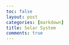 ```yaml
---
toc: false
layout: post
categories: [markdown]
title: Solar System
comments: true
---
```


<script type="module" defer>
      "use strict";let style=document.createElement("style");style.type="text/css",style.innerHTML=".dg.ac {z-index:2 !important;} body {margin: 0;padding: 0;} #text {z-index: 2;pointer-events: none;} canvas {position: fixed;width: 100vw;height: 100vh;overflow: hidden;z-index: 1;} #button {z-index:2;position:fixed;bottom:10px;left:10px;background-color: #fff;border: 1px solid #d5d9d9;border-radius: 8px;box-shadow: rgba(213, 217, 217, .5) 0 2px 5px 0;box-sizing: border-box;color: #0f1111;cursor: pointer;display: inline-block;font-family: \"Amazon Ember\",sans-serif;font-size: 13px;line-height: 29px;padding: 0 10px 0 11px;text-align: center;text-decoration: none;user-select: none;-webkit-user-select: none;touch-action: manipulation;vertical-align: middle;width: 100px;};#button:hover {background-color: #f7fafa;};#button:focus {border-color: #008296;box-shadow: rgba(213, 217, 217, .5) 0 2px 5px 0;outline: 0;};",document.getElementsByTagName("head")[0].appendChild(style);let button = document.createElement("input");button.id="button";button.type='button';button.value="Go back";button.onclick=()=>{history.back()};document.getElementsByTagName("body")[0].appendChild(button);import*as e from"https://cdnjs.cloudflare.com/ajax/libs/three.js/r99/three.module.min.js";import{OrbitControls as t}from"https://cdn.jsdelivr.net/npm/three@0.121.1/examples/jsm/controls/OrbitControls.js";import*as i from"https://unpkg.com/dat.gui@0.7.7/build/dat.gui.module.js";let gui=new i.GUI;gui.domElement.id='gui';function rotateVector(t,i,o,s){let a=new e.Vector3(t.x,t.y,t.z),n=a.x;a.x=a.x*Math.cos(s)-a.y*Math.sin(s),a.y=n*Math.sin(s)+a.y*Math.cos(s),n=a.x,a.x=a.x*Math.cos(o)+a.z*Math.sin(o),a.z=-n*Math.sin(o)+a.z*Math.cos(o);let r=a.y;return a.y=a.y*Math.cos(i)-a.z*Math.sin(i),a.z=r*Math.sin(i)+a.z*Math.cos(i),a}function distance(e,t){let i=e.x-t.x,o=e.y-t.y,s;return Math.sqrt(i**2+o**2+(e.z-t.z)**2)||0}function onWindowResize(){camera.aspect=window.innerWidth/window.innerHeight,camera.updateProjectionMatrix(),renderer.setSize(window.innerWidth,window.innerHeight)}class AstronomicalObject{constructor(t,i,o,s,a){this.trailPoints=[],this.line=!1,Object.defineProperty(this,"radius",{value:i*constants.scale,writable:!1}),Object.defineProperty(this,"name",{value:t,writable:!1}),this.position=new e.Vector3(0,0,0),this.velocity=new e.Vector3(0,0,0),this.acceleration=new e.Vector3(0,0,0),this.mass=o||1,s&&(this.position=new e.Vector3(...s)),a&&(this.velocity=new e.Vector3(...a));let n=new e.SphereGeometry(this.radius,32,32),r=new e.MeshPhongMaterial({color:16777215});return this.body=new e.Mesh(n,r),this.color={set:e=>{this.body.material.color.set(e)}},space[this.name.toLowerCase()]=this,bodies.push(this),scene.add(this.body),this}}let space={},bodies=[],elapseSpeed=0,dt=0,oldTime=0,simulationTime=9466848e5,objectTextVector=new e.Vector3,constants={simSpeed:0,gravity:66743e-15,scale:3e-10},tick=0,timePerStep=1,stepsPerTick=1,scene=new e.Scene,camera=new e.PerspectiveCamera(75,window.innerWidth/window.innerHeight,.01,1e4);camera.target=void 0,camera.position.z=200;let renderer=new e.WebGLRenderer;renderer.setSize(window.innerWidth,window.innerHeight),renderer.shadowMap.enabled=!0,document.body.appendChild(renderer.domElement);let textCanvas=document.createElement("canvas");textCanvas.id="text",document.body.appendChild(textCanvas);let txtctx=textCanvas.getContext("2d");function createPathStrings(e){let t=["right","left","top","bottom","front","back"].map(e=>"https://tristancopley.github.io/dnhs-blog/images/skybox/"+e+".png");return t}window.addEventListener("resize",onWindowResize,!1);let skyboxImage="space";function createMaterialArray(t){let i=createPathStrings(t),o=i.map(t=>{let i=new e.TextureLoader().load(t);return new e.MeshBasicMaterial({map:i,side:e.BackSide})});return o}let materialArray=createMaterialArray(skyboxImage),skyboxGeo=new e.BoxGeometry(5e14*constants.scale,5e14*constants.scale,5e14*constants.scale),skybox=new e.Mesh(skyboxGeo,materialArray);scene.add(skybox);let pointLight=new e.PointLight(16777215,3);pointLight.position.x=0,pointLight.position.y=0,pointLight.position.z=0,pointLight.castShadows=!0,scene.add(pointLight);let aLight=new e.AmbientLight(16777215,.8);scene.add(aLight);let controls=new t(camera,renderer.domElement);function end(){let e=gui.addFolder("Time");e.add(constants,"simSpeed",0,950),e.open(),camera.target=Object.keys(space)[0].toString();let t=gui.addFolder("Camera");t.add(camera,"target",Object.getOwnPropertyNames(space)),t.open()}function animate(){if(0===oldTime)return oldTime=Date.now(),requestAnimationFrame(animate);dt=Date.now()-oldTime||1,oldTime=Date.now(),tick++,simulationTime+=(stepsPerTick=37e3)*(timePerStep=500*(constants.simSpeed/1e5*1.00015**(86400*constants.simSpeed/1e3)))*1e3/(1e3/(dt||1)),timePerStep/=1e3/(dt||1),tick%10==1&&(elapseSpeed=stepsPerTick*timePerStep*1e3/(1e3/dt));for(let t=0;t<stepsPerTick;t++)if(0!==stepsPerTick){for(let i=0;i<bodies.length;i++)for(let o=i+1;o<bodies.length;o++){let s=bodies[i].position.x-bodies[o].position.x,a=bodies[i].position.y-bodies[o].position.y,n=bodies[i].position.z-bodies[o].position.z,r=Math.sqrt(s**2+a**2+n**2)||1,$=constants.gravity*(bodies[i].mass*bodies[o].mass)/r**2;bodies[i].acceleration.x-=s/r*$/bodies[i].mass,bodies[i].acceleration.y-=a/r*$/bodies[i].mass,bodies[i].acceleration.z-=n/r*$/bodies[i].mass,bodies[o].acceleration.x+=s/r*$/bodies[o].mass,bodies[o].acceleration.y+=a/r*$/bodies[o].mass,bodies[o].acceleration.z+=n/r*$/bodies[o].mass}for(let c=0;c<bodies.length;c++)bodies[c].velocity.x+=bodies[c].acceleration.x*timePerStep,bodies[c].velocity.y+=bodies[c].acceleration.y*timePerStep,bodies[c].velocity.z+=bodies[c].acceleration.z*timePerStep,bodies[c].position.x+=bodies[c].velocity.x*timePerStep,bodies[c].position.y+=bodies[c].velocity.y*timePerStep,bodies[c].position.z+=bodies[c].velocity.z*timePerStep,bodies[c].acceleration=new e.Vector3(0,0,0);if(t%200==0)for(let d=0;d<bodies.length;d++)bodies[d].body.position.x=bodies[d].position.x*constants.scale,bodies[d].body.position.y=bodies[d].position.y*constants.scale,bodies[d].body.position.z=bodies[d].position.z*constants.scale,bodies[d].trailPoints.push(new e.Vector3(bodies[d].body.position.x,bodies[d].body.position.y,bodies[d].body.position.z)),bodies[d].trailPoints.length>1e4&&bodies[d].trailPoints.shift()}for(let l=0;l<bodies.length;l++)if(stepsPerTick>0){"object"==typeof bodies[l].line&&scene.remove(bodies[l].line);let p=new e.Line(new e.BufferGeometry().setFromPoints(bodies[l].trailPoints),new e.LineBasicMaterial({color:16711935}));p.material.color.set(bodies[l].body.material.color),bodies[l].line=p,scene.add(p)}camera.position.x-=controls.target.x-space[camera.target].body.position.x,camera.position.y-=controls.target.y-space[camera.target].body.position.y,camera.position.z-=controls.target.z-space[camera.target].body.position.z,pointLight.position.x=space[camera.target].body.position.x,pointLight.position.y=space[camera.target].body.position.y,pointLight.position.z=space[camera.target].body.position.z,controls.target=new e.Vector3(space[camera.target].body.position.x,space[camera.target].body.position.y,space[camera.target].body.position.z),controls.update(),skybox.position.x=camera.position.x,skybox.position.y=camera.position.y,skybox.position.z=camera.position.z,textCanvas.width=renderer.domElement.width,textCanvas.height=renderer.domElement.height,txtctx.font="12px Courier New",txtctx.fillStyle="white";for(let m=0;m<bodies.length;m++)objectTextVector.set(bodies[m].body.position.x+bodies[m].radius,bodies[m].body.position.y+bodies[m].radius,bodies[m].body.position.z+bodies[m].radius),objectTextVector.project(camera),objectTextVector.x=Math.round((objectTextVector.x+1)*textCanvas.width/2),objectTextVector.y=Math.round((-objectTextVector.y+1)*textCanvas.height/2),objectTextVector.z<1&&txtctx.fillText(bodies[m].name,objectTextVector.x,objectTextVector.y);txtctx.font="20px Courier New",txtctx.fillStyle="white",txtctx.fillText(863e13>simulationTime?new Date(simulationTime):`Around ${new Intl.NumberFormat("en",{notation:"compact",minimumSignificantDigits:3,maximumSignificantDigits:3}).format(simulationTime/315576e5+30)} years into the future. . .`,20,20);let b="Error",y=1;elapseSpeed<1?b="false":elapseSpeed>=1&&elapseSpeed<1.05?b="second":elapseSpeed<60?b="seconds":elapseSpeed>=60&&elapseSpeed<63?(b="minute",y=60):elapseSpeed<3600?(b="minutes",y=60):elapseSpeed>=3600&&elapseSpeed<3780?(b="hour",y=3600):elapseSpeed<86500?(b="hours",y=3600):elapseSpeed>=86500&&elapseSpeed<90825?(b="day",y=86500):elapseSpeed<31572500?(b="days",y=86500):elapseSpeed>=31572500&&elapseSpeed<33151125?(b="year",y=31572500):elapseSpeed>31572500&&(b="years",y=31572500),"false"!=b?txtctx.fillText(new Intl.NumberFormat("en",{notation:"compact",minimumSignificantDigits:1,maximumSignificantDigits:3}).format(elapseSpeed/y)+" "+b+" per second",20,45):txtctx.fillText("No time is elapsing.",20,45),constants.simSpeed>600&&(txtctx.fillStyle="yellow",txtctx.fillText("Warning: Simulation may not be stable at this speed",20,70));let x=distance(camera.position,space[camera.target].body.position);skybox.scale.set(x/200,x/200,x/200),camera.far=1e3*x,camera.near=.001*x,camera.updateProjectionMatrix(),renderer.render(scene,camera),requestAnimationFrame(animate)}animate();
      
      // constants = {

      //   simSpeed:0,
      //   gravity:66743e-15,
      //   scale:3e-10

      // }

      // gui.destroy();

      // You can edit the values here and remove planets and such
      const sun = new AstronomicalObject('Sun', 6.95700e8, 1.989e30, [0, 0, 0], [0, 0, 0]);
      sun.color.set('yellow');
  
      const mercury = new AstronomicalObject('Mercury', 2440500, 3.3010e23, [68426000000, 0, 0], [0, 47360, 0]);
      mercury.color.set('brown');
      mercury.position = rotateVector(mercury.position, 0, 0, 245.5 * Math.PI / 180);
      mercury.velocity = rotateVector(mercury.velocity, 0, 7.005 * Math.PI / 180, 245.5 * Math.PI / 180);
  
      const venus = new AstronomicalObject('Venus', 6051800, 4.8673e24, [107480000000, 0, 0], [0, 35020, 0]);
      venus.color.set('orange');
      venus.position = rotateVector(venus.position, 0, 0, 182 * Math.PI / 180);
      venus.velocity = rotateVector(venus.velocity, 0, 3.3947 * Math.PI / 180, 182 * Math.PI / 180);
      
      const earth = new AstronomicalObject('Earth', 6371000, 5.972e24, [151000000000, 0, 0], [0, 2.978589e4, 0]); //m/s  
      earth.color.set('green');
      earth.position = rotateVector(earth.position, 0, 0, 109 * Math.PI / 180);
      earth.velocity = rotateVector(earth.velocity, 0, 0, 109 * Math.PI / 180);
  
      // Uncomment to add the Earth's moon
      // let moon = new AstronomicalObject("Moon", 1737400, 7.347e22, [151000000000 + 384399000, 0, 0], [0, 29800, 1022]);
      // moon.color.set('white');
  
      const mars = new AstronomicalObject('Mars', 3389500, 6.39e23, [213140000000, 0, 0], [0, 24070, 0]);
      mars.color.set('red');
      mars.position = rotateVector(mars.position, 0, 0, -1 * Math.PI / 180);
      mars.velocity = rotateVector(mars.velocity, 0, 1.851 * Math.PI / 180, -1 * Math.PI / 180);
  
      const jupiter = new AstronomicalObject('Jupiter', 66854000, 1.89813e27, [741690000000, 0, 0], [0, 13060, 0]);
      jupiter.color.set('pink');
      jupiter.position = rotateVector(jupiter.position, 0, 0, 40 * Math.PI / 180);
      jupiter.velocity = rotateVector(jupiter.velocity, 0, 1.305 * Math.PI / 180, 40 * Math.PI / 180);
  
      const saturn = new AstronomicalObject('Saturn', 60268000, 5.6832e26, [1.4737e12, 0, 0], [0, 9680, 0]);
      saturn.color.set('purple');
      saturn.position = rotateVector(saturn.position, 0, 0, 50 * Math.PI / 180);
      saturn.velocity = rotateVector(saturn.velocity, 0, 2.484 * Math.PI / 180, 50 * Math.PI / 180);
  
      const uranus = new AstronomicalObject('Uranus', 25559000, 8.6811e25, [2.9444e+12, 0, 0], [0, 6800, 0]);
      uranus.color.set('blue');
      uranus.position = rotateVector(uranus.position, 0, 0, 325 * Math.PI / 180);
      uranus.velocity = rotateVector(uranus.velocity, 0, 0.770 * Math.PI / 180, 325 * Math.PI / 180);
  
      const neptune = new AstronomicalObject('Neptune', 24341000, 1.02409e26, [4.558857e12, 0, 0], [0, 5430, 0]);
      neptune.color.set('magenta');
      neptune.position = rotateVector(neptune.position, 0, 0, 315 * Math.PI / 180);
      neptune.velocity = rotateVector(neptune.velocity, 0, 1.769 * Math.PI / 180, 315 * Math.PI / 180);
  
      const pluto = new AstronomicalObject('Pluto', 1188000, 1.02409e26, [7.304326e12, 0, 0], [0, 3710, 0]);
      pluto.color.set('white');
      pluto.position = rotateVector(pluto.position, 0, 0, 270 * Math.PI / 180);
      pluto.velocity = rotateVector(pluto.velocity, 0, 17.14 * Math.PI / 180, 270 * Math.PI / 180);

      end();
    </script>